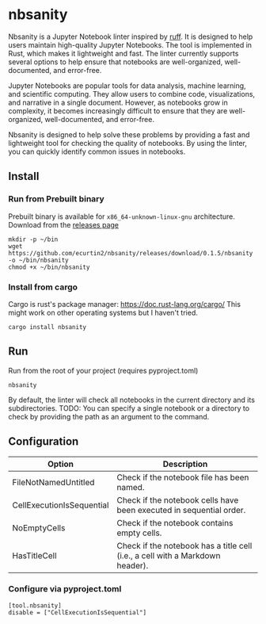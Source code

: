 # nbsanity

Nbsanity is a Jupyter Notebook linter inspired by [ruff](https://github.com/charliermarsh/ruff). It is designed to help users maintain high-quality Jupyter Notebooks. The tool is implemented in Rust, which makes it lightweight and fast. The linter currently supports several options to help ensure that notebooks are well-organized, well-documented, and error-free.

Jupyter Notebooks are popular tools for data analysis, machine learning, and scientific computing. They allow users to combine code, visualizations, and narrative in a single document. However, as notebooks grow in complexity, it becomes increasingly difficult to ensure that they are well-organized, well-documented, and error-free.

Nbsanity is designed to help solve these problems by providing a fast and lightweight tool for checking the quality of notebooks. By using the linter, you can quickly identify common issues in notebooks. 



## Install

### Run from Prebuilt binary

Prebuilt binary is available for `x86_64-unknown-linux-gnu` architecture.
Download from the [releases page](https://github.com/ecurtin2/nbsanity/releases)

```
mkdir -p ~/bin
wget https://github.com/ecurtin2/nbsanity/releases/download/0.1.5/nbsanity -o ~/bin/nbsanity
chmod +x ~/bin/nbsanity
```

### Install from cargo

Cargo is rust's package manager: https://doc.rust-lang.org/cargo/
This might work on other operating systems but I haven't tried.

```
cargo install nbsanity
```

## Run

Run from the root of your project (requires pyproject.toml)
```
nbsanity
```

By default, the linter will check all notebooks in the current directory and its subdirectories. TODO: You can specify a single notebook or a directory to check by providing the path as an argument to the command.

## Configuration


| Option                    | Description                                                                                     |
|---------------------------|-------------------------------------------------------------------------------------------------|
| FileNotNamedUntitled      | Check if the notebook file has been named.                                                     |
| CellExecutionIsSequential | Check if the notebook cells have been executed in sequential order.                             |
| NoEmptyCells              | Check if the notebook contains empty cells.                                                    |
| HasTitleCell              | Check if the notebook has a title cell (i.e., a cell with a Markdown header).                   |



### Configure via pyproject.toml
```
[tool.nbsanity]
disable = ["CellExecutionIsSequential"]
```
